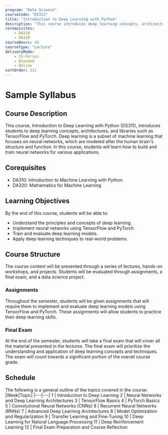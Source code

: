 ```yaml
---
program: "Data Science"
courseCode: "DS311"
title: "Introduction to Deep Learning with Python"
description: "This course introduces deep learning concepts, architectures, and libraries such as TensorFlow and PyTorch, enabling students to build and train neural networks for various applications."
corequisites:
    - DA310
    - DA320
courseHours: 40
courseType: "Lecture"
deliveryMode:
    - In-Person
    - Blended
    - Online
sortOrder: 311
---
```


# Sample Syllabus
## Course Description
This course, Introduction to Deep Learning with Python (DS311), introduces students to deep learning concepts, architectures, and libraries such as TensorFlow and PyTorch. Deep learning is a subset of machine learning that focuses on neural networks, which are modeled after the human brain's structure and function. In this course, students will learn how to build and train neural networks for various applications.

## Corequisites
- DA310: Introduction to Machine Learning with Python
- DA320: Mathematics for Machine Learning

## Learning Objectives
By the end of this course, students will be able to:

- Understand the principles and concepts of deep learning.
- Implement neural networks using TensorFlow and PyTorch.
- Train and evaluate deep learning models.
- Apply deep learning techniques to real-world problems.

## Course Structure
The course content will be presented through a series of lectures, hands-on workshops, and projects. Students will be evaluated through assignments, a final exam, and a data science project.

### Assignments
Throughout the semester, students will be given assignments that will require them to implement and evaluate deep learning models using TensorFlow and PyTorch. These assignments will allow students to practice their deep learning skills.

### Final Exam
At the end of the semester, students will take a final exam that will cover all the material presented in the lectures. The final exam will prioritize the understanding and application of deep learning concepts and techniques. The exam will count towards a significant portion of the overall course grade.

## Schedule
The following is a general outline of the topics covered in the course:
|Week|Topic|
|---|---|
1 | Introduction to Deep Learning
2 | Neural Networks and Deep Learning Architectures
3 | TensorFlow Basics
4 | PyTorch Basics
5 | Convolutional Neural Networks (CNNs)
6 | Recurrent Neural Networks (RNNs)
7 | Advanced Deep Learning Architectures
8 | Model Optimization and Regularization
9 | Transfer Learning and Fine-Tuning
10 | Deep Learning for Natural Language Processing
11 | Deep Reinforcement Learning
12 | Final Exam Preparation and Course Reflection